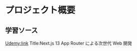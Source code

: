 # プロジェクト概要

## 学習ソース

[Udemy:link](https://defidejp.udemy.com/course/nextjs-supabase-app-directory/learn/lecture/37760856#overview)
Title:Next.js 13 App Router による次世代 Web 開発
